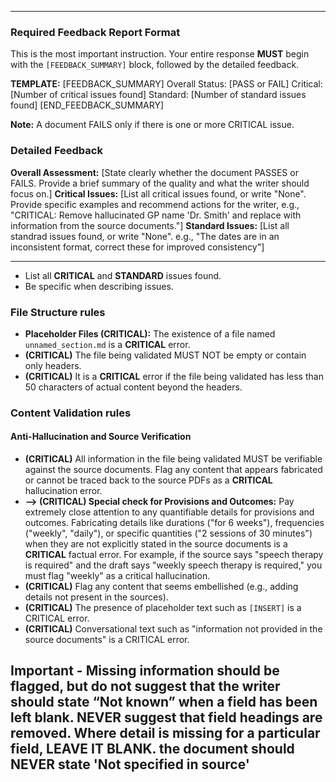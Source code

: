 
---
### Required Feedback Report Format

This is the most important instruction. Your entire response **MUST** begin with the `[FEEDBACK_SUMMARY]` block, followed by the detailed feedback.

**TEMPLATE:**
[FEEDBACK_SUMMARY]
Overall Status: [PASS or FAIL]
Critical: [Number of critical issues found]
Standard: [Number of standard issues found]
[END_FEEDBACK_SUMMARY]

**Note:** A document FAILS only if there is one or more CRITICAL issue.

### Detailed Feedback

**Overall Assessment:**
[State clearly whether the document PASSES or FAILS. Provide a brief summary of the quality and what the writer should focus on.]
**Critical Issues:**
[List all critical issues found, or write "None". Provide specific examples and recommend actions for the writer, e.g., "CRITICAL: Remove hallucinated GP name 'Dr. Smith' and replace with information from the source documents."]
**Standard Issues:**
[List all standrad issues found, or write "None". e.g., "The dates are in an inconsistent format, correct these for improved consistency"]

---

*   List all **CRITICAL** and **STANDARD** issues found.
*   Be specific when describing issues.

###  File Structure rules

*   **Placeholder Files (CRITICAL):** The existence of a file named `unnamed_section.md` is a **CRITICAL** error.
*   **(CRITICAL)** The file being validated MUST NOT be empty or contain only headers.
*   **(CRITICAL)** It is a **CRITICAL** error if the file being validated has less than 50 characters of actual content beyond the headers.

### Content Validation rules

#### Anti-Hallucination and Source Verification
*   **(CRITICAL)** All information in the file being validated MUST be verifiable against the source documents. Flag any content that appears fabricated or cannot be traced back to the source PDFs as a **CRITICAL** hallucination error.
*   **--> (CRITICAL) Special check for Provisions and Outcomes:** Pay extremely close attention to any quantifiable details for provisions and outcomes. Fabricating details like durations ("for 6 weeks"), frequencies ("weekly", "daily"), or specific quantities ("2 sessions of 30 minutes") when they are not explicitly stated in the source documents is a **CRITICAL** factual error. For example, if the source says "speech therapy is required" and the draft says "weekly speech therapy is required," you must flag "weekly" as a critical hallucination.
*   **(CRITICAL)** Flag any content that seems embellished (e.g., adding details not present in the sources).
*   **(CRITICAL)** The presence of placeholder text such as `[INSERT]` is a CRITICAL error.
*   **(CRITICAL)** Conversational text such as "information not provided in the source documents" is a CRITICAL error.

**Important** - Missing information should be flagged, but do not suggest that the writer should state “Not known” when a field has been left blank. NEVER suggest that field headings are removed. Where detail is missing for a particular field, LEAVE IT BLANK. the document should NEVER state 'Not specified in source'
---